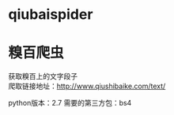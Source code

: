 # qiubaispider

糗百爬虫
==== 

获取糗百上的文字段子<br>
爬取链接地址：http://www.qiushibaike.com/text/ <br>

python版本：2.7
需要的第三方包：bs4
